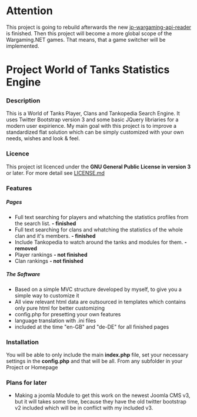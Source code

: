 # Attention

This project is going to rebuild afterwards the new [jp-wargaming-api-reader](https://github.com/JohnnyDevNull/jp-wargaming-api-reader) is finished. Then this project will become a more global scope of the Wargaming.NET games. That means, that a game switcher will be implemented.

# Project World of Tanks Statistics Engine

### Description

This is a World of Tanks Player, Clans and Tankopedia Search Engine. It uses Twitter Bootstrap version 3 and some basic JQuery libriaries for a modern user expirience. My main goal with this project is to improve a standardized flat solution which can be simply customized with your own needs, wishes and look & feel.

### Licence

This project ist licenced under the **GNU General Public License in version 3** or later. For more detail see [LICENSE.md](https://github.com/JohnnyDevNull/wot-stats-search-engine/blob/master/LICENSE.md "LICENSE.md")

### Features

##### Pages
- Full text searching for players and whatching the statistics profiles from the search list. **- finished**
- Full text searching for clans and whatching the statistics of the whole clan and it's members. **- finished**
- Include Tankopedia to watch around the tanks and modules for them. **- removed**
- Player rankings **- not finished**
- Clan rankings **- not finished**

##### The Software
- Based on a simple MVC structure developed by myself, to give you a simple way to customize it
- All view relevant html data are outsourced in templates which contains only pure html for better customizing
- config.php for presetting your own features
- language translation with .ini files
- included at the time "en-GB" and "de-DE" for all finished pages

### Installation

You will be able to only include the main **index.php** file, set your necessary settings in the **config.php** and that will be all. From any subfolder in your Project or Homepage

### Plans for later

- Making a joomla Module to get this work on the newest Joomla CMS v3, but it will takes some time, because they have the old twitter bootstrap v2 included which will be in conflict with my included v3.
